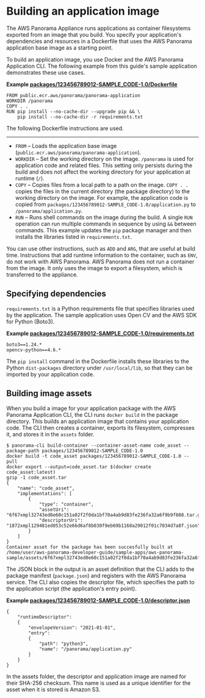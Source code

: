 # Building an application image<a name="applications-image"></a>

The AWS Panorama Appliance runs applications as container filesystems exported from an image that you build\. You specify your application's dependencies and resources in a Dockerfile that uses the AWS Panorama application base image as a starting point\.

To build an application image, you use Docker and the AWS Panorama Application CLI\. The following example from this guide's sample application demonstrates these use cases\.

**Example [packages/123456789012\-SAMPLE\_CODE\-1\.0/Dockerfile](https://github.com/awsdocs/aws-panorama-developer-guide/blob/main/sample-apps/aws-panorama-sample/packages/123456789012-SAMPLE_CODE-1.0/Dockerfile)**  

```
FROM public.ecr.aws/panorama/panorama-application
WORKDIR /panorama
COPY . .
RUN pip install --no-cache-dir --upgrade pip && \
    pip install --no-cache-dir -r requirements.txt
```

The following Dockerfile instructions are used\.

****
+ `FROM` – Loads the application base image \(`public.ecr.aws/panorama/panorama-application`\)\. 
+ `WORKDIR` – Set the working directory on the image\. `/panorama` is used for application code and related files\. This setting only persists during the build and does not affect the working directory for your application at runtime \(`/`\)\.
+ `COPY` – Copies files from a local path to a path on the image\. `COPY . .` copies the files in the current directory \(the package directory\) to the working directory on the image\. For example, the application code is copied from `packages/123456789012-SAMPLE_CODE-1.0/application.py` to `/panorama/application.py`\.
+ `RUN` – Runs shell commands on the image during the build\. A single `RUN` operation can run multiple commands in sequence by using `&&` between commands\. This example updates the `pip` package manager and then installs the libraries listed in `requirements.txt`\.

You can use other instructions, such as `ADD` and `ARG`, that are useful at build time\. Instructions that add runtime information to the container, such as `ENV`, do not work with AWS Panorama\. AWS Panorama does not run a container from the image\. It only uses the image to export a filesystem, which is transferred to the appliance\.

## Specifying dependencies<a name="applications-image-dependencies"></a>

`requirements.txt` is a Python requirements file that specifies libraries used by the application\. The sample application uses Open CV and the AWS SDK for Python \(Boto3\)\.

**Example [packages/123456789012\-SAMPLE\_CODE\-1\.0/requirements\.txt](https://github.com/awsdocs/aws-panorama-developer-guide/blob/main/sample-apps/aws-panorama-sample/packages/123456789012-SAMPLE_CODE-1.0/requirements.txt)**  

```
boto3==1.24.*
opencv-python==4.6.*
```

The `pip install` command in the Dockerfile installs these libraries to the Python `dist-packages` directory under `/usr/local/lib`, so that they can be imported by your application code\.

## Building image assets<a name="applications-image-build"></a>

When you build a image for your application package with the AWS Panorama Application CLI, the CLI runs `docker build` in the package directory\. This builds an application image that contains your application code\. The CLI then creates a container, exports its filesystem, compresses it, and stores it in the `assets` folder\.

```
$ panorama-cli build-container --container-asset-name code_asset --package-path packages/123456789012-SAMPLE_CODE-1.0
docker build -t code_asset packages/123456789012-SAMPLE_CODE-1.0 --pull
docker export --output=code_asset.tar $(docker create code_asset:latest)
gzip -1 code_asset.tar
{
    "name": "code_asset",
    "implementations": [
        {
            "type": "container",
            "assetUri": "6f67xmpl32743ed0e60c151a02f2f0da1bf70a4ab9d83fe236fa32a6f9b9f808.tar.gz",
            "descriptorUri": "1872xmpl129481ed053c52e66d6af8b030f9eb69b1168a29012f01c7034d7a8f.json"
        }
    ]
}
Container asset for the package has been succesfully built at  /home/user/aws-panorama-developer-guide/sample-apps/aws-panorama-sample/assets/6f67xmpl32743ed0e60c151a02f2f0da1bf70a4ab9d83fe236fa32a6f9b9f808.tar.gz
```

The JSON block in the output is an asset definition that the CLI adds to the package manifest \(`package.json`\) and registers with the AWS Panorama service\. The CLI also copies the descriptor file, which specifies the path to the application script \(the application's entry point\)\.

**Example [packages/123456789012\-SAMPLE\_CODE\-1\.0/descriptor\.json](https://github.com/awsdocs/aws-panorama-developer-guide/blob/main/sample-apps/aws-panorama-sample/packages/123456789012-SAMPLE_CODE-1.0/descriptor.json)**  

```
{
    "runtimeDescriptor":
    {
        "envelopeVersion": "2021-01-01",
        "entry":
        {
            "path": "python3",
            "name": "/panorama/application.py"
        }
    }
}
```

In the assets folder, the descriptor and application image are named for their SHA\-256 checksum\. This name is used as a unique identifier for the asset when it is stored is Amazon S3\. 